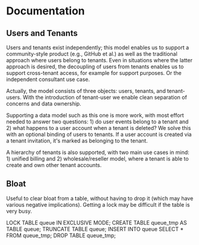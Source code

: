 
# Documentation

## Users and Tenants

Users and tenants exist independently; this model enables us to support 
a community-style product (e.g., GitHub et al.) as well as the traditional
approach where users belong to tenants. Even in situations where the latter
approach is desired, the  decoupling of users from tenants enables us to support
cross-tenant access, for example for support purposes. Or the independent
consultant use case.

Actually, the model consists of three objects: users, tenants, and tenant-users.
With the introduction of tenant-user we enable clean separation of concerns
and data ownership.

Supporting a data model such as this one is more work, with most effort needed
to answer two questions: 1) do user events belong to a tenant and 2) what happens
to a user account when a tenant is deleted? We solve this with an optional binding
of users to tenants. If a user account is created via a tenant invitation, it's
marked as belonging to the tenant.

A hierarchy of tenants is also supported, with two main use cases in mind: 1) unified
billing and 2) wholesale/reseller model, where a tenant is able to create and own
other tenant accounts.

## Bloat

Useful to clear bloat from a table, without having to drop it (which may have various
negative implications). Getting a lock may be difficult if the table is very busy.

  LOCK TABLE queue IN EXCLUSIVE MODE;
  CREATE TABLE queue_tmp AS TABLE queue;
  TRUNCATE TABLE queue;
  INSERT INTO queue SELECT * FROM queue_tmp;
  DROP TABLE queue_tmp;
